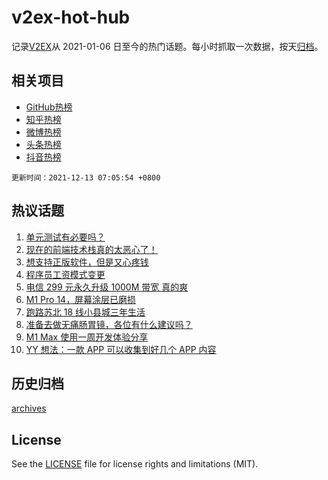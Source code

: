 # v2ex-hot-hub

 记录[V2EX](https://www.v2ex.com/)从 2021-01-06 日至今的热门话题。每小时抓取一次数据，按天[归档](archives)。
 
 ## 相关项目

- [GitHub热榜](https://github.com/lonnyzhang423/github-hot-hub)
- [知乎热榜](https://github.com/lonnyzhang423/zhihu-hot-hub)
- [微博热榜](https://github.com/lonnyzhang423/weibo-hot-hub)
- [头条热榜](https://github.com/lonnyzhang423/toutiao-hot-hub)
- [抖音热榜](https://github.com/lonnyzhang423/douyin-hot-hub)


 `更新时间：2021-12-13 07:05:54 +0800`

## 热议话题

1. [单元测试有必要吗？](https://www.v2ex.com/t/821608)
1. [现在的前端技术栈真的太恶心了！](https://www.v2ex.com/t/821702)
1. [想支持正版软件，但是又心疼钱](https://www.v2ex.com/t/821653)
1. [程序员工资模式变更](https://www.v2ex.com/t/821610)
1. [电信 299 元永久升级 1000M 带宽 真的爽](https://www.v2ex.com/t/821649)
1. [M1 Pro 14，屏幕涂层已磨损](https://www.v2ex.com/t/821673)
1. [跑路苏北 18 线小县城三年生活](https://www.v2ex.com/t/821635)
1. [准备去做无痛肠胃镜，各位有什么建议吗？](https://www.v2ex.com/t/821634)
1. [M1 Max 使用一周开发体验分享](https://www.v2ex.com/t/821665)
1. [YY 想法：一款 APP 可以收集到好几个 APP 内容](https://www.v2ex.com/t/821632)

## 历史归档

[archives](archives)

## License

See the [LICENSE](LICENSE) file for license rights and limitations (MIT).
